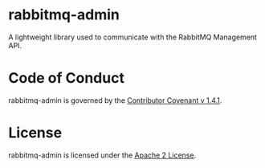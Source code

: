 # rabbitmq-admin
A lightweight library used to communicate with the RabbitMQ Management API.

# Code of Conduct
rabbitmq-admin is governed by the [Contributor Covenant v 1.4.1](CODE_OF_CONDUCT.md).

# License
rabbitmq-admin is licensed under the [Apache 2 License](LICENSE).
